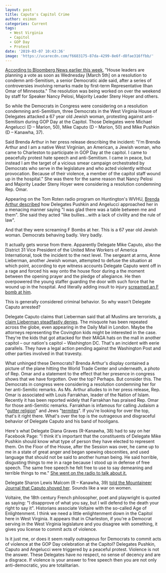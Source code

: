 ```yaml
---
layout: post
title: Caputo's Capitol Crime
author: esimon
categories: Current
tags:
  - West Virginia
  - Capitol
  - GOP Day
  - Protest
date: '2019-03-07 10:43:36'
image: 'https://ucarecdn.com/f6683175-87da-4299-8e6f-d8fae316ffbb/'
---
```

[According to Bloomberg News earlier this week](https://www.bloomberg.com/news/articles/2019-03-04/democrats-said-to-plan-anti-semitism-measure-after-omar-remarks), "House leaders are planning a vote as soon as Wednesday \[March 5th] on a resolution to condemn anti-Semitism, a senior Democratic aide said, after a series of controversies involving remarks made by first-term Representative Ilhan Omar of Minnesota." The resolution was being worked on over the weekend by staff for Speaker Nancy Pelosi, Majority Leader Steny Hoyer and others.  
<!-- more -->
So while the Democrats in Congress were considering on a resolution condemning anti-Semitism, three Democrats in the West Virginia House of Delegates attacked a 67 year old Jewish woman, protesting against anti-Semitism during GOP Day at the Capitol. Those Delegates were Michael Angelucci (D – Marion, 50), Mike Caputo (D – Marion, 50) and Mike Pushkin (D – Kanawha, 37). 

Said Brenda Arthur in her press release describing the incident: "I'm Brenda Arthur and I am a native West Virginian, an American, a Jewish woman, who came to Charleston to participate in GOP Day at the capitol. I came to peacefully protest hate speech and anti-Semitism.  I came in peace, but instead I am the target of a vicious smear campaign orchestrated by Democrats who serve in the legislature and who acted violently without provocation. Because of their violence, a member of the capitol staff wound up in the hospital."  She was there for the same reason that Nancy Pelosi and Majority Leader Steny Hoyer were considering a resolution condemning Rep. Omar. 

Appearing on the Tom Roten radio program on Huntington's WVHU, [Brenda Arthur described](https://800wvhu.iheart.com/featured/the-tom-roten-morning-show/content/2019-03-05-enraged-democrat-delegates-verbally-attack-jewish-woman-with-f-bombs/) how Delegates Pushkin and Angelucci approached her in a menacing manner saying "I was glad there was a table between me and them".  She said they acted "like bullies…with a lack of civility and the rule of law".  

And that they were screaming F Bombs at her.  This is a 67 year old Jewish woman.  Democrats behaving badly.  Very badly.     

It actually gets worse from there.  Apparently Delegate Mike Caputo, also the District 31 Vice President of the United Mine Workers of America International, took the incident to the next level.  The sergeant at arms, Anne Lieberman, another Jewish woman, attempted to defuse the situation at which point, according to eye witness accounts Delegate Caputo went off in a rage and forced his way onto the house floor during a the moment between the opening prayer and the pledge of allegiance.  He then overpowered the young staffer guarding the door with such force that he wound up in the hospital. And literally adding insult to injury [screamed an F bomb at him](http://mountaineerjournal.com/2019/03/05/exclusive-del-mike-caputo-d-50-accused-of-shoving-senior-republican-female-delegate-get-the-fk-out-of-my-way/).  

This is generally considered criminal behavior.  So why wasn't Delegate Caputo arrested?  

Delegate Caputo claims that Lieberman said that all Muslims are terrorists, [a claim Lieberman steadfastly denies](https://www.wvgazettemail.com/opinion/daily_mail_opinion/commentary/anne-lieberman-sergeant-at-arms-version-of-capitol-event-daily/article_92abafb4-6b9a-5968-b3ac-b7366d5f0335.html?utm_medium=social&utm_source=facebook&utm_campaign=user-share).  The misquote has been repeated across the globe, even appearing in the Daily Mail in London.  Maybe the attorneys representing the Covington kids might be interested in the case.  They're the kids that got attacked for their MAGA hats on the mall in another capitol – our nation's capitol – Washington DC.  That's an incident with eerie parallels.  They have a legal action pending against the Washington Post and other parties involved in that travesty.  

What unhinged these Democrats? Brenda Arthur's display contained a picture of the plane hitting the World Trade Center and underneath, a photo of Rep. Omar and a statement to the effect that her presence in congress shows that we have forgotten.  Over the top?  Perhaps.  But consider this.  The Democrats in congress were considering a resolution condemning her for her anti-Semitic remarks. As Ms. Arthur alludes to in her press release, Rep. Omar is associated with Louis Farrakhan, leader of the Nation of Islam.  Recently it has been reported widely that Farrakhan has praised Rep. Omar for those anti-Semitic remarks.  Farrakhan is infamous for calling Judaism a "[gutter religion](https://www.nytimes.com/1984/06/29/us/tape-contradicts-disavowalof-gutter-religion-attack.html)" and Jews "[termites](https://thehill.com/policy/technology/411950-twitter-says-it-wont-suspend-louis-farrakhan-over-tweet-comparing-jews-to)".  If you're looking for over the top, that's it right there.  What's over the top is the outrageous and disgraceful behavior of Delegate Caputo and his band of hooligans.  

Here's what Delegate Diana Graves (R-Kanawha, 38) had to say on her Facebook Page:   "I think it's important that the constituents of Delegate Mike Pushkin should know what type of person they have elected to represent them. On the Floor of the House, after the Session was over, he came up to me in a state of great anger and began spewing obscenities, and used language that should not be said to another human being. He said horrible, disgusting things to me in a rage because I stood up in defense of free speech. The same free speech he felt free to use to say demeaning and terrible things to me." 
  [She went on the radio to talk about it.](https://800wvhu.iheart.com/featured/the-tom-roten-morning-show/content/2019-03-06-delegate-dianna-graves-endures-hateful-attack-by-delegate-mike-pushkin/)  

Delegate Sharon Lewis Malcom (R – Kanawha, 39) [told the Mountaineer Journal that Caputo shoved her](http://mountaineerjournal.com/2019/03/05/exclusive-del-mike-caputo-d-50-accused-of-shoving-senior-republican-female-delegate-get-the-fk-out-of-my-way/).  Sounds like a war on women.  

Voltaire, the 18th century French philosopher, poet and playwright is quoted as saying: "I disapprove of what you say, but I will defend to the death your right to say it".   Historians associate Voltaire with the so-called Age of Enlightenment.  I think we need a little enlightenment down in the Capitol here in West Virginia.  It appears that in Charleston, if you're a Democrat serving in the West Virginia legislature and you disagree with something, it gives you license to commit acts of violence.  

Is it just me, or does it seem really outrageous for Democrats to commit acts of violence at the GOP Day celebration at the Capitol? Delegates Pushkin, Caputo and Angelucci were triggered by a peaceful protest.  Violence is not the answer.  These Delegates have no respect, no sense of decency and are a disgrace.  If violence is your answer to free speech then you are not only anti-democratic, you are totalitarian.
